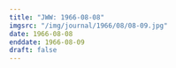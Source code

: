 ```yaml
---
title: "JWW: 1966-08-08"
imgsrc: "/img/journal/1966/08/08-09.jpg"
date: 1966-08-08
enddate: 1966-08-09
draft: false
---
```


<!-- fix pre-formatted input -->
